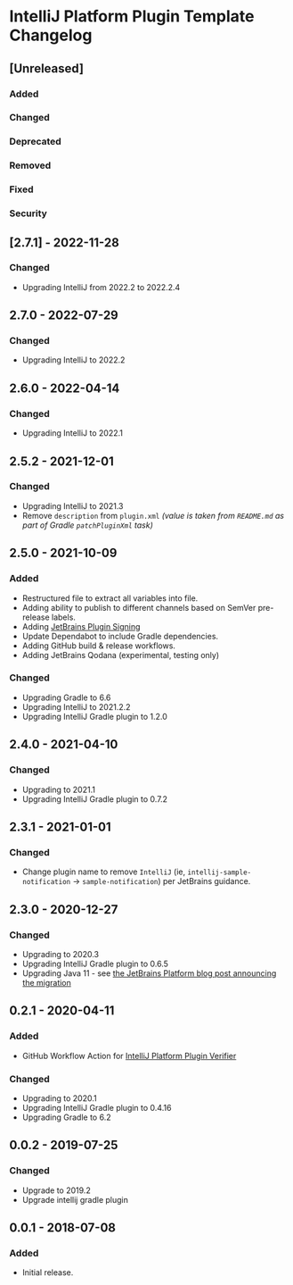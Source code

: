 <!-- Keep a Changelog guide -> https://keepachangelog.com -->

# IntelliJ Platform Plugin Template Changelog

## [Unreleased]

### Added

### Changed

### Deprecated

### Removed

### Fixed

### Security

## [2.7.1] - 2022-11-28

### Changed
- Upgrading IntelliJ from 2022.2 to 2022.2.4

## 2.7.0 - 2022-07-29

### Changed
- Upgrading IntelliJ to 2022.2

## 2.6.0 - 2022-04-14

### Changed
- Upgrading IntelliJ to 2022.1

## 2.5.2 - 2021-12-01

### Changed
- Upgrading IntelliJ to 2021.3
- Remove `description` from `plugin.xml` _(value is taken from `README.md` as part of Gradle `patchPluginXml` task)_

## 2.5.0 - 2021-10-09

### Added
- Restructured  file to extract all variables into  file.
- Adding ability to publish to different channels based on SemVer pre-release labels.
- Adding [JetBrains Plugin Signing](https://plugins.jetbrains.com/docs/intellij/plugin-signing.html)
- Update Dependabot to include Gradle dependencies.
- Adding GitHub build & release workflows.
- Adding JetBrains Qodana (experimental, testing only)

### Changed
- Upgrading Gradle to 6.6
- Upgrading IntelliJ to 2021.2.2
- Upgrading IntelliJ Gradle plugin to 1.2.0

## 2.4.0 - 2021-04-10

### Changed
- Upgrading to 2021.1
- Upgrading IntelliJ Gradle plugin to 0.7.2

## 2.3.1 - 2021-01-01

### Changed
- Change plugin name to remove `IntelliJ` (ie, `intellij-sample-notification` -> `sample-notification`) per JetBrains
  guidance.

## 2.3.0 - 2020-12-27

### Changed
- Upgrading to 2020.3
- Upgrading IntelliJ Gradle plugin to 0.6.5
- Upgrading Java 11 -
  see [the JetBrains Platform blog post announcing the migration](https://blog.jetbrains.com/platform/2020/09/intellij-project-migrates-to-java-11/)

## 0.2.1 - 2020-04-11

### Added
- GitHub Workflow Action
  for [IntelliJ Platform Plugin Verifier](https://github.com/marketplace/actions/intellij-platform-plugin-verifier)

### Changed
- Upgrading to 2020.1
- Upgrading IntelliJ Gradle plugin to 0.4.16
- Upgrading Gradle to 6.2

## 0.0.2 - 2019-07-25

### Changed
- Upgrade to 2019.2
- Upgrade intellij gradle plugin

## 0.0.1 - 2018-07-08

### Added
- Initial release.
